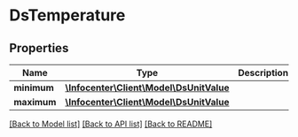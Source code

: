 # DsTemperature

## Properties
Name | Type | Description | Notes
------------ | ------------- | ------------- | -------------
**minimum** | [**\Infocenter\Client\Model\DsUnitValue**](DsUnitValue.md) |  | [optional] 
**maximum** | [**\Infocenter\Client\Model\DsUnitValue**](DsUnitValue.md) |  | [optional] 

[[Back to Model list]](../../README.md#documentation-for-models) [[Back to API list]](../../README.md#documentation-for-api-endpoints) [[Back to README]](../../README.md)

